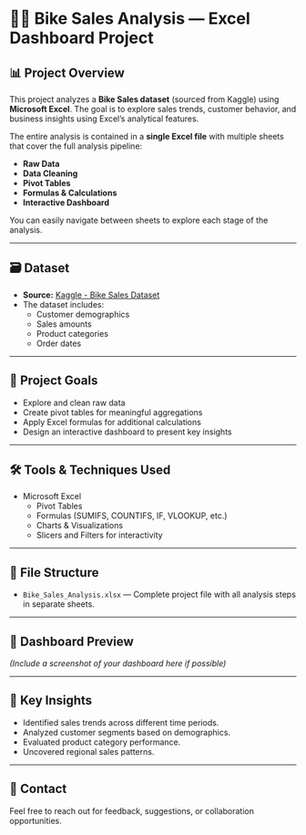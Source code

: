 # 🚴‍♂️ Bike Sales Analysis — Excel Dashboard Project

## 📊 Project Overview

This project analyzes a **Bike Sales dataset** (sourced from Kaggle) using **Microsoft Excel**. The goal is to explore sales trends, customer behavior, and business insights using Excel’s analytical features.

The entire analysis is contained in a **single Excel file** with multiple sheets that cover the full analysis pipeline:

- **Raw Data**
- **Data Cleaning**
- **Pivot Tables**
- **Formulas & Calculations**
- **Interactive Dashboard**

You can easily navigate between sheets to explore each stage of the analysis.

---

## 🗃 Dataset

- **Source:** [Kaggle - Bike Sales Dataset](https://www.kaggle.com/)  
- The dataset includes:
  - Customer demographics
  - Sales amounts
  - Product categories
  - Order dates

---

## 🎯 Project Goals

- Explore and clean raw data
- Create pivot tables for meaningful aggregations
- Apply Excel formulas for additional calculations
- Design an interactive dashboard to present key insights

---

## 🛠 Tools & Techniques Used

- Microsoft Excel
  - Pivot Tables
  - Formulas (SUMIFS, COUNTIFS, IF, VLOOKUP, etc.)
  - Charts & Visualizations
  - Slicers and Filters for interactivity

---

## 📂 File Structure

- `Bike_Sales_Analysis.xlsx` — Complete project file with all analysis steps in separate sheets.

---

## 📸 Dashboard Preview

*(Include a screenshot of your dashboard here if possible)*

---

## 📌 Key Insights

- Identified sales trends across different time periods.
- Analyzed customer segments based on demographics.
- Evaluated product category performance.
- Uncovered regional sales patterns.

---

## 🤝 Contact

Feel free to reach out for feedback, suggestions, or collaboration opportunities.
